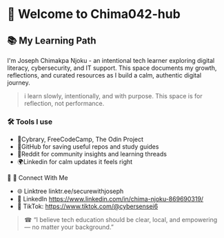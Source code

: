 # 🌼 Welcome to Chima042-hub
## 📚 My Learning Path

I'm Joseph Chimakpa Njoku - an intentional tech learner exploring digital literacy, cybersecurity, and IT support. 
This space documents my growth, reflections, and curated resources as I build a calm, authentic digital journey.

> i learn slowly, intentionally, and with purpose. This space is for reflection, not performance.

### 🛠 Tools I use
- 🏫Cybrary, FreeCodeCamp, The Odin Project
- 🛒GitHub for saving useful repos and study guides
- 🧵Reddit for community insights and learning threads
- 🌍Linkedin for calm updates it feels right

🔗 🤝 Connect With Me
- 🌐 Linktree linktr.ee/securewithjoseph
- 💼 LinkedIn https://www.linkedin.com/in/chima-njoku-869690319/
- 📱 TikTok: https://www.tiktok.com/@cybersensei6

>☎ “I believe tech education should be clear, local, and empowering — no matter your background.”

